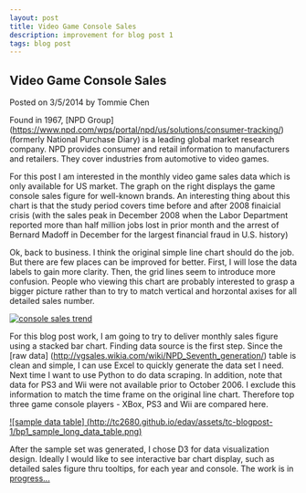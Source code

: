 ```yaml
---
layout: post
title: Video Game Console Sales 
description: improvement for blog post 1
tags: blog post
---
```


<body>

## Video Game Console Sales
Posted on 3/5/2014 by Tommie Chen

Found in 1967, [NPD Group] (https://www.npd.com/wps/portal/npd/us/solutions/consumer-tracking/) (formerly National Purchase Diary) is a leading global market research company. NPD provides consumer and retail information to manufacturers and retailers. They cover industries from automotive to video games.

For this post I am interested in the monthly video game sales data which is only available for US market. The graph on the right displays the game console sales figure for well-known brands. An interesting thing about this chart is that the study period covers time before and after 2008 finaicial crisis (with the sales peak in December 2008 when the Labor Department reported more than half million jobs lost in prior month and the arrest of Bernard Madoff in December for the largest financial fraud in U.S. history)

Ok, back to business. I think the original simple line chart should do the job. But there are few places can be improved for better. First, I will lose the data labels to gain more clarity. Then, the grid lines seem to introduce more confusion. People who viewing this chart are probably interested to grasp a bigger picture rather than to try to match vertical and horzontal axises for all detailed sales number.

[![console sales trend](http://tc2680.github.io/edav/assets/tc-blogpost-1/bp1_npd_09_2007_to_01_2009_console_sales_trend.png)](http://tc2680.github.io/edav/assets/tc-blogpost-1/bp1_npd_09_2007_to_01_2009_console_sales_trend.png)

For this blog post work, I am going to try to deliver monthly sales figure using a stacked bar chart. Finding data source is the first step. Since the [raw data] (http://vgsales.wikia.com/wiki/NPD_Seventh_generation/) table is clean and simple, I can use Excel to quickly generate the data set I need. Next time I want to use Python to do data scraping. In addition, note that data for PS3 and Wii were not available prior to October 2006. I exclude this information to match the time frame on the original line chart. Therefore top three game console players - XBox, PS3 and Wii are compared here.

[![sample data table] (http://tc2680.github.io/edav/assets/tc-blogpost-1/bp1_sample_long_data_table.png)](http://tc2680.github.io/edav/assets/tc-blogpost-1/bp1_sample_long_data_table.png)

After the sample set was generated, I chose D3 for data visualization design. Ideally I would like to see interactive bar chart display, such as detailed sales figure thru tooltips, for each year and console. The work is in 
[progress...](http://tc2680.github.io/edav/assets/tc-blogpost-1/bp1.html)


<script src="http://tc2680.github.io/edav/assets/tc-blogpost-1/d3.min.js"></script>
<svg></svg>
<div id="viz"></div>

<script>
        var w = 800,
        h = 400,
        p = [20, 60, 50, 20], // vspace-top, hspace-right , vspace-bottom, hspace-left
        x = d3.scale.ordinal().rangeRoundBands([0, w - p[1] - p[3]]),
        y = d3.scale.linear().range([0, h - p[0] - p[2]]),
        z = d3.scale.ordinal().range(["#FF5757", "#64E986", "#57FEFF"]), // similar to (red ,green, aqua) for (ps3, xbox, wii)
        parse = d3.time.format("%m/%Y").parse,
        xlabel_format = d3.time.format("%b");

        var barPadding = 2;

        var svg = d3.select("#viz").append("svg:svg")
            .attr("width", w)
            .attr("height", h)
            .append("svg:g")
            .attr("transform", "translate(" + p[3] + "," + (h - p[2]) + ")");

        d3.csv("http://tc2680.github.io/edav/assets/tc-blogpost-1/bp1_us_console_sales_train.csv", function(consoleSale) {
            // Transpose the data into layers by cause.
        var causes = d3.layout.stack()(["ps3", "xbox", "wii"].map(function(cause) {
                return consoleSale.map(function(d) {
                    return { x: parse(d.date), y: +d[cause] };
                });
            }));

        // Compute the x-domain (by date) and y-domain (by top).
        x.domain(causes[0].map(function(d) { return d.x; }));
        y.domain([0, d3.max(causes[causes.length - 1], function(d) { return d.y0 + d.y; })]);

        // Add a group for each cause.
        var cause = svg.selectAll("g.cause")
            .data(causes)
            .enter().append("svg:g")
            .attr("class", "cause")
            .style("fill", function(d, i) { return z(i); })
            .style("stroke", function(d, i) { return d3.rgb(z(i)).darker(); })
            .attr("data-legend", function(d) { return "test"})
            ;

        // Add a rect for each date.
        var rect = cause.selectAll("rect")
            .data(Object)
            .enter().append("svg:rect")
            .attr("x", function(d) { return x(d.x); })
            .attr("y", function(d) { return -y(d.y0) - y(d.y); })
            .attr("height", function(d) { return y(d.y); })
            .attr("width", x.rangeBand() - barPadding);
            
        

        // Add a label per date.
        var label = svg.selectAll("text")
            //.data(x.domain())
            .data( function(d){ return (1);} )
            .enter().append("svg:text")
            .attr("x", function(d) { return x(d) + x.rangeBand() / 2; })
            .attr("y", 6)
            .attr("text-anchor", "middle")
            .attr("dy", ".71em")
            .text(xlabel_format);

        // Add y-axis rules.
        var rule = svg.selectAll("g.rule")
            .data(y.ticks(5))
            .enter().append("svg:g")
            .attr("class", "rule")
            .attr("transform", function(d) { return "translate(0," + -y(d) + ")"; });

            rule.append("svg:line")
              .attr("x2", w - p[1] - p[3])
              .style("stroke", function(d) { return d ? "#fff" : "#000"; })
              .style("stroke-opacity", function(d) { return d ? .7 : null; });

            rule.append("svg:text")
              .attr("x", w - p[1] - p[3] + 6)
              .attr("dy", ".35em")
              .text(d3.format(",d"));
    });

</script>
</body>

